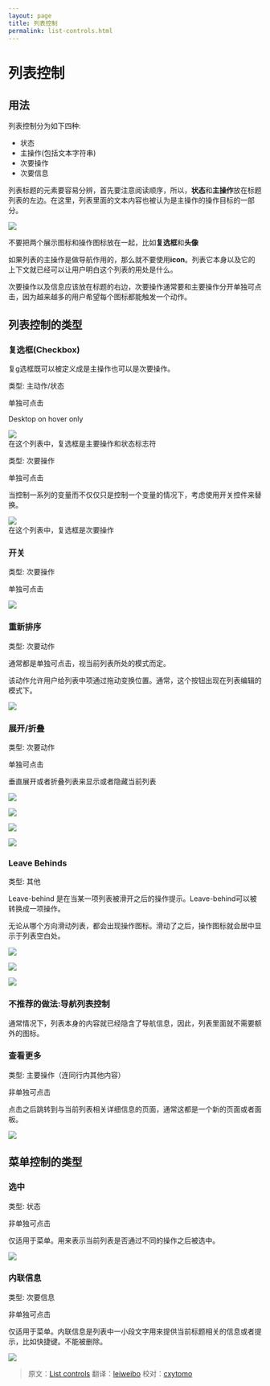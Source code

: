 ```yaml
---
layout: page
title: 列表控制
permalink: list-controls.html
---
```


# 列表控制

## 用法 ##
列表控制分为如下四种:

* 状态
* 主操作(包括文本字符串)
* 次要操作
* 次要信息

列表标题的元素要容易分辨，首先要注意阅读顺序，所以，**状态**和**主操作**放在标题列表的左边。在这里，列表里面的文本内容也被认为是主操作的操作目标的一部分。  

![](images/components-listcontrols-listcontrols-listcontrols_03_large_mdpi.png)      

不要把两个展示图标和操作图标放在一起，比如**复选框**和**头像**

如果列表的主操作是做导航作用的，那么就不要使用**icon**。列表它本身以及它的上下文就已经可以让用户明白这个列表的用处是什么。

次要操作以及信息应该放在标题的右边，次要操作通常要和主要操作分开单独可点击，因为越来越多的用户希望每个图标都能触发一个动作。  

## 列表控制的类型 ##

### 复选框(Checkbox)

复g选框既可以被定义成是主操作也可以是次要操作。

类型: 主动作/状态

单独可点击

Desktop on hover only

![](images/components-listcontrols-typesoflistcontrols-listcontrols_08_large_mdpi.png)      
在这个列表中，复选框是主要操作和状态标志符    

类型: 次要操作

单独可点击

当控制一系列的变量而不仅仅只是控制一个变量的情况下，考虑使用开关控件来替换。   

![](images/components-listcontrols-typesoflistcontrols-listcontrols_10_large_mdpi.png)      
在这个列表中，复选框是次要操作   

### 开关

类型: 次要操作

单独可点击  

![](images/components-listcontrols-typesoflistcontrols-listcontrols_30_large_mdpi.png)     

### 重新排序

类型:  次要动作

通常都是单独可点击，视当前列表所处的模式而定。

该动作允许用户给列表中项通过拖动变换位置。通常，这个按钮出现在列表编辑的模式下。

![](images/components-listcontrols-typesoflistcontrols-listcontrols_18_large_mdpi.png)  

### 展开/折叠

类型: 次要动作

单独可点击

垂直展开或者折叠列表来显示或者隐藏当前列表

![](images/components-listcontrols-typesoflistcontrols-listcontrols_26a_large_mdpi.png)     

![](images/components-listcontrols-typesoflistcontrols-listcontrols_26b_large_mdpi.png)  

![](images/components-listcontrols-typesoflistcontrols-listcontrols_28a_large_mdpi.png)  

![](images/components-listcontrols-typesoflistcontrols-listcontrols_28b_large_mdpi.png)  

### Leave Behinds

类型: 其他

Leave-behind 是在当某一项列表被滑开之后的操作提示。Leave-behind可以被转换成一项操作。

无论从哪个方向滑动列表，都会出现操作图标。滑动了之后，操作图标就会居中显示于列表空白处。

![](images/components-listcontrols-typesoflistcontrols-listcontrols_22a_large_mdpi.png)    

![](images/components-listcontrols-typesoflistcontrols-listcontrols_22b_large_mdpi.png)    

![](images/components-listcontrols-typesoflistcontrols-listcontrols_22c_large_mdpi.png)    

### 不推荐的做法:导航列表控制

通常情况下，列表本身的内容就已经隐含了导航信息，因此，列表里面就不需要额外的图标。

### 查看更多

类型: 主要操作（连同行内其他内容）

非单独可点击

点击之后跳转到与当前列表相关详细信息的页面，通常这都是一个新的页面或者面板。  

![](images/components-listcontrols-typesoflistcontrols-listcontrols_16_large_mdpi.png)    

## 菜单控制的类型

### 选中

类型: 状态

非单独可点击

仅适用于菜单。用来表示当前列表是否通过不同的操作之后被选中。  

![](images/components-listcontrols-typesofmenucontrols-listcontrols_06_large_mdpi.png)  

### 内联信息  

类型: 次要信息

非单独可点击

仅适用于菜单。内联信息是列表中一小段文字用来提供当前标题相关的信息或者提示，比如快捷键。不能被删除。  

![](images/components-listcontrols-typesofmenucontrols-listcontrols_12_large_mdpi.png)    

> 原文：[List controls](http://www.google.com/design/spec/components/list-controls.html) 翻译：[leiweibo](https://github.com/leiweibo) 校对：[cxytomo](https://github.com/cxytomo)
